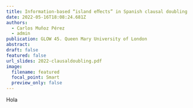 ```yaml
---
title: Information-based “island eﬀects” in Spanish clausal doubling
date: 2022-05-16T18:08:24.681Z
authors:
  - Carlos Muñoz Pérez
  - admin
publication: GLOW 45. Queen Mary University of London
abstract: 
draft: false
featured: false
url_slides: 2022-clausaldoubling.pdf
image:
  filename: featured
  focal_point: Smart
  preview_only: false
---
```

Hola
